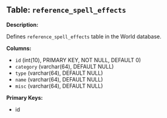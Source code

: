 ## Table: `reference_spell_effects`

**Description:**

Defines `reference_spell_effects` table in the World database.

**Columns:**
- `id` (int(10), PRIMARY KEY, NOT NULL, DEFAULT 0)
- `category` (varchar(64), DEFAULT NULL)
- `type` (varchar(64), DEFAULT NULL)
- `name` (varchar(64), DEFAULT NULL)
- `misc` (varchar(64), DEFAULT NULL)

**Primary Keys:**
- id